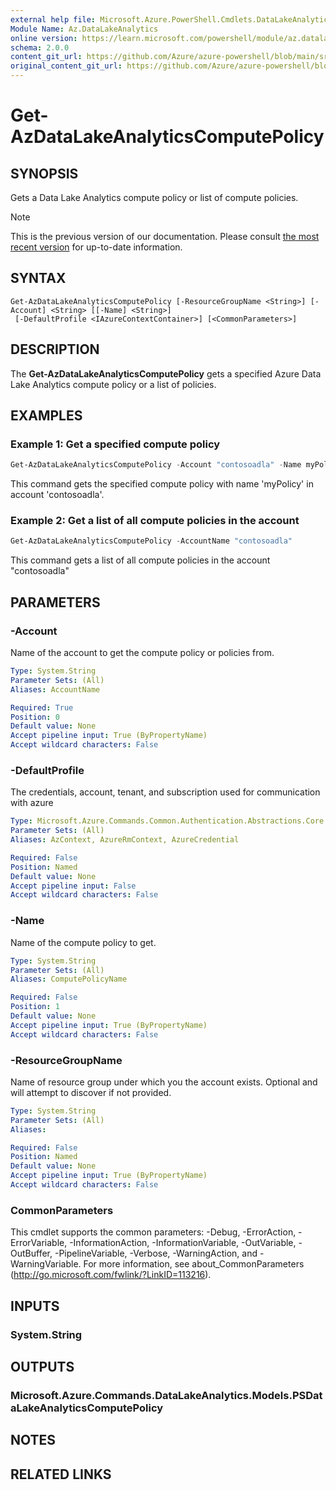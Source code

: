 ```yaml
---
external help file: Microsoft.Azure.PowerShell.Cmdlets.DataLakeAnalytics.dll-Help.xml
Module Name: Az.DataLakeAnalytics
online version: https://learn.microsoft.com/powershell/module/az.datalakeanalytics/get-azdatalakeanalyticscomputepolicy
schema: 2.0.0
content_git_url: https://github.com/Azure/azure-powershell/blob/main/src/DataLakeAnalytics/DataLakeAnalytics/help/Get-AzDataLakeAnalyticsComputePolicy.md
original_content_git_url: https://github.com/Azure/azure-powershell/blob/main/src/DataLakeAnalytics/DataLakeAnalytics/help/Get-AzDataLakeAnalyticsComputePolicy.md
---
```


# Get-AzDataLakeAnalyticsComputePolicy

## SYNOPSIS
Gets a Data Lake Analytics compute policy or list of compute policies.

> [!NOTE]
>This is the previous version of our documentation. Please consult [the most recent version](/powershell/module/az.datalakeanalytics/get-azdatalakeanalyticscomputepolicy) for up-to-date information.

## SYNTAX

```
Get-AzDataLakeAnalyticsComputePolicy [-ResourceGroupName <String>] [-Account] <String> [[-Name] <String>]
 [-DefaultProfile <IAzureContextContainer>] [<CommonParameters>]
```

## DESCRIPTION
The **Get-AzDataLakeAnalyticsComputePolicy** gets a specified Azure Data Lake Analytics compute policy or a list of policies.

## EXAMPLES

### Example 1: Get a specified compute policy
```powershell
Get-AzDataLakeAnalyticsComputePolicy -Account "contosoadla" -Name myPolicy
```

This command gets the specified compute policy with name 'myPolicy' in account 'contosoadla'.

### Example 2: Get a list of all compute policies in the account
```powershell
Get-AzDataLakeAnalyticsComputePolicy -AccountName "contosoadla"
```

This command gets a list of all compute policies in the account "contosoadla"

## PARAMETERS

### -Account
Name of the account to get the compute policy or policies from.

```yaml
Type: System.String
Parameter Sets: (All)
Aliases: AccountName

Required: True
Position: 0
Default value: None
Accept pipeline input: True (ByPropertyName)
Accept wildcard characters: False
```

### -DefaultProfile
The credentials, account, tenant, and subscription used for communication with azure

```yaml
Type: Microsoft.Azure.Commands.Common.Authentication.Abstractions.Core.IAzureContextContainer
Parameter Sets: (All)
Aliases: AzContext, AzureRmContext, AzureCredential

Required: False
Position: Named
Default value: None
Accept pipeline input: False
Accept wildcard characters: False
```

### -Name
Name of the compute policy to get.

```yaml
Type: System.String
Parameter Sets: (All)
Aliases: ComputePolicyName

Required: False
Position: 1
Default value: None
Accept pipeline input: True (ByPropertyName)
Accept wildcard characters: False
```

### -ResourceGroupName
Name of resource group under which you the account exists.
Optional and will attempt to discover if not provided.

```yaml
Type: System.String
Parameter Sets: (All)
Aliases:

Required: False
Position: Named
Default value: None
Accept pipeline input: True (ByPropertyName)
Accept wildcard characters: False
```

### CommonParameters
This cmdlet supports the common parameters: -Debug, -ErrorAction, -ErrorVariable, -InformationAction, -InformationVariable, -OutVariable, -OutBuffer, -PipelineVariable, -Verbose, -WarningAction, and -WarningVariable. For more information, see about_CommonParameters (http://go.microsoft.com/fwlink/?LinkID=113216).

## INPUTS

### System.String

## OUTPUTS

### Microsoft.Azure.Commands.DataLakeAnalytics.Models.PSDataLakeAnalyticsComputePolicy

## NOTES

## RELATED LINKS
